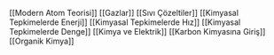 [[Modern Atom Teorisi]]
[[Gazlar]]
[[Sıvı Çözeltiler]]
[[Kimyasal Tepkimelerde Enerji]]
[[Kimyasal Tepkimelerde Hız]]
[[Kimyasal Tepkimelerde Denge]]
[[Kimya ve Elektrik]]
[[Karbon Kimyasına Giriş]]
[[Organik Kimya]]